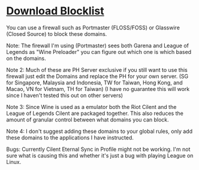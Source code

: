 # [Download Blocklist](https://github.com/FeintingDeath/League-of-Legends-Garena-Firewall-Linux-/archive/refs/heads/main.zip)

You can use a firewall such as Portmaster (FLOSS/FOSS) or Glasswire (Closed Source) to block these domains.

Note: The firewall I'm using (Portmaster) sees both Garena and League of Legends as "Wine Preloader" you can figure out which one is which based on the domains.

Note 2: Much of these are PH Server exclusive if you still want to use this firewall just edit the Domains and replace the PH for your own server. (SG for Singapore, Malaysia and Indonesia, TW for Taiwan, Hong Kong, and Macao, VN for Vietnam,  TH for Taiwan) 
(I have no guarantee this will work since I haven't tested this out on other servers)

Note 3: Since Wine is used as a emulator both the Riot Cilent and the League of Legends Cilent are packaged together. This also reduces the amount of granular control between what domains you can block.

Note 4: I don't suggest adding these domains to your global rules, only add these domains to the applications I have instructed.

Bugs: Currently Cilent Eternal Sync in Profile might not be working. I'm not sure what is causing this and whether it's just a bug with playing League on Linux.
